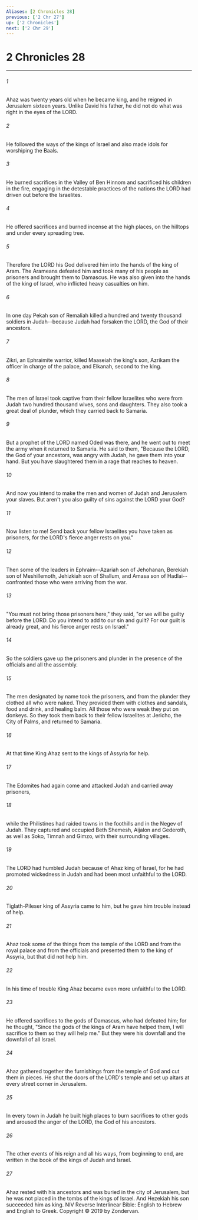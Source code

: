 ```yaml
---
Aliases: [2 Chronicles 28]
previous: ['2 Chr 27']
up: ['2 Chronicles']
next: ['2 Chr 29']
---
```

# 2 Chronicles 28

***


###### 1 
Ahaz was twenty years old when he became king, and he reigned in Jerusalem sixteen years. Unlike David his father, he did not do what was right in the eyes of the LORD. 

###### 2 
He followed the ways of the kings of Israel and also made idols for worshiping the Baals. 

###### 3 
He burned sacrifices in the Valley of Ben Hinnom and sacrificed his children in the fire, engaging in the detestable practices of the nations the LORD had driven out before the Israelites. 

###### 4 
He offered sacrifices and burned incense at the high places, on the hilltops and under every spreading tree. 

###### 5 
Therefore the LORD his God delivered him into the hands of the king of Aram. The Arameans defeated him and took many of his people as prisoners and brought them to Damascus. He was also given into the hands of the king of Israel, who inflicted heavy casualties on him. 

###### 6 
In one day Pekah son of Remaliah killed a hundred and twenty thousand soldiers in Judah--because Judah had forsaken the LORD, the God of their ancestors. 

###### 7 
Zikri, an Ephraimite warrior, killed Maaseiah the king's son, Azrikam the officer in charge of the palace, and Elkanah, second to the king. 

###### 8 
The men of Israel took captive from their fellow Israelites who were from Judah two hundred thousand wives, sons and daughters. They also took a great deal of plunder, which they carried back to Samaria. 

###### 9 
But a prophet of the LORD named Oded was there, and he went out to meet the army when it returned to Samaria. He said to them, "Because the LORD, the God of your ancestors, was angry with Judah, he gave them into your hand. But you have slaughtered them in a rage that reaches to heaven. 

###### 10 
And now you intend to make the men and women of Judah and Jerusalem your slaves. But aren't you also guilty of sins against the LORD your God? 

###### 11 
Now listen to me! Send back your fellow Israelites you have taken as prisoners, for the LORD's fierce anger rests on you." 

###### 12 
Then some of the leaders in Ephraim--Azariah son of Jehohanan, Berekiah son of Meshillemoth, Jehizkiah son of Shallum, and Amasa son of Hadlai--confronted those who were arriving from the war. 

###### 13 
"You must not bring those prisoners here," they said, "or we will be guilty before the LORD. Do you intend to add to our sin and guilt? For our guilt is already great, and his fierce anger rests on Israel." 

###### 14 
So the soldiers gave up the prisoners and plunder in the presence of the officials and all the assembly. 

###### 15 
The men designated by name took the prisoners, and from the plunder they clothed all who were naked. They provided them with clothes and sandals, food and drink, and healing balm. All those who were weak they put on donkeys. So they took them back to their fellow Israelites at Jericho, the City of Palms, and returned to Samaria. 

###### 16 
At that time King Ahaz sent to the kings of Assyria for help. 

###### 17 
The Edomites had again come and attacked Judah and carried away prisoners, 

###### 18 
while the Philistines had raided towns in the foothills and in the Negev of Judah. They captured and occupied Beth Shemesh, Aijalon and Gederoth, as well as Soko, Timnah and Gimzo, with their surrounding villages. 

###### 19 
The LORD had humbled Judah because of Ahaz king of Israel, for he had promoted wickedness in Judah and had been most unfaithful to the LORD. 

###### 20 
Tiglath-Pileser king of Assyria came to him, but he gave him trouble instead of help. 

###### 21 
Ahaz took some of the things from the temple of the LORD and from the royal palace and from the officials and presented them to the king of Assyria, but that did not help him. 

###### 22 
In his time of trouble King Ahaz became even more unfaithful to the LORD. 

###### 23 
He offered sacrifices to the gods of Damascus, who had defeated him; for he thought, "Since the gods of the kings of Aram have helped them, I will sacrifice to them so they will help me." But they were his downfall and the downfall of all Israel. 

###### 24 
Ahaz gathered together the furnishings from the temple of God and cut them in pieces. He shut the doors of the LORD's temple and set up altars at every street corner in Jerusalem. 

###### 25 
In every town in Judah he built high places to burn sacrifices to other gods and aroused the anger of the LORD, the God of his ancestors. 

###### 26 
The other events of his reign and all his ways, from beginning to end, are written in the book of the kings of Judah and Israel. 

###### 27 
Ahaz rested with his ancestors and was buried in the city of Jerusalem, but he was not placed in the tombs of the kings of Israel. And Hezekiah his son succeeded him as king. NIV Reverse Interlinear Bible: English to Hebrew and English to Greek. Copyright © 2019 by Zondervan.
